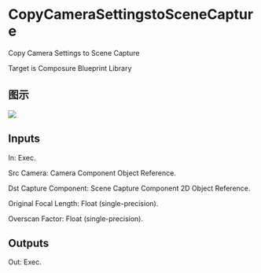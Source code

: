 # CopyCameraSettingstoSceneCapture

Copy Camera Settings to Scene Capture

Target is Composure Blueprint Library

## 图示

![]($-20221218-18285353.png)

## Inputs

In: Exec.

Src Camera: Camera Component Object Reference.

Dst Capture Component: Scene Capture Component 2D Object Reference.

Original Focal Length: Float (single-precision).

Overscan Factor: Float (single-precision).  

## Outputs

Out: Exec.

